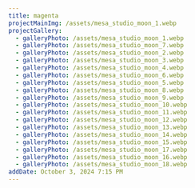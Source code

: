 ```yaml
---
title: magenta
projectMainImg: /assets/mesa_studio_moon_1.webp
projectGallery:
  - galleryPhoto: /assets/mesa_studio_moon_1.webp
  - galleryPhoto: /assets/mesa_studio_moon_7.webp
  - galleryPhoto: /assets/mesa_studio_moon_2.webp
  - galleryPhoto: /assets/mesa_studio_moon_3.webp
  - galleryPhoto: /assets/mesa_studio_moon_4.webp
  - galleryPhoto: /assets/mesa_studio_moon_6.webp
  - galleryPhoto: /assets/mesa_studio_moon_5.webp
  - galleryPhoto: /assets/mesa_studio_moon_8.webp
  - galleryPhoto: /assets/mesa_studio_moon_9.webp
  - galleryPhoto: /assets/mesa_studio_moon_10.webp
  - galleryPhoto: /assets/mesa_studio_moon_11.webp
  - galleryPhoto: /assets/mesa_studio_moon_12.webp
  - galleryPhoto: /assets/mesa_studio_moon_13.webp
  - galleryPhoto: /assets/mesa_studio_moon_14.webp
  - galleryPhoto: /assets/mesa_studio_moon_15.webp
  - galleryPhoto: /assets/mesa_studio_moon_17.webp
  - galleryPhoto: /assets/mesa_studio_moon_16.webp
  - galleryPhoto: /assets/mesa_studio_moon_18.webp
addDate: October 3, 2024 7:15 PM
---
```

